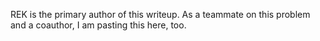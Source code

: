 REK is the primary author of this writeup. As a teammate on this problem and a coauthor, I am pasting this here, too.
